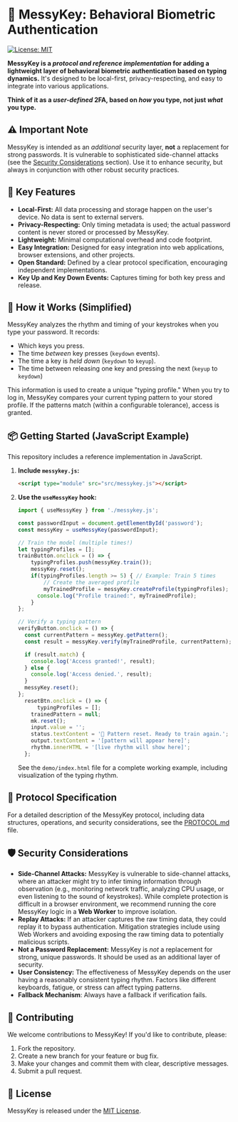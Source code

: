 # 🔐 MessyKey: Behavioral Biometric Authentication

[![License: MIT](https://img.shields.io/badge/License-MIT-yellow.svg)](https://opensource.org/licenses/MIT)

**MessyKey is a *protocol and reference implementation* for adding a lightweight layer of behavioral biometric authentication based on typing dynamics.** It's designed to be local-first, privacy-respecting, and easy to integrate into various applications.

**Think of it as a *user-defined* 2FA, based on *how* you type, not just *what* you type.**

## ⚠️ Important Note

MessyKey is intended as an *additional* security layer, **not** a replacement for strong passwords.  It is vulnerable to sophisticated side-channel attacks (see the [Security Considerations](#security-considerations) section). Use it to enhance security, but always in conjunction with other robust security practices.

## 🌟 Key Features

*   **Local-First:** All data processing and storage happen on the user's device. No data is sent to external servers.
*   **Privacy-Respecting:** Only timing metadata is used; the actual password content is never stored or processed by MessyKey.
*   **Lightweight:** Minimal computational overhead and code footprint.
*   **Easy Integration:** Designed for easy integration into web applications, browser extensions, and other projects.
*   **Open Standard:** Defined by a clear protocol specification, encouraging independent implementations.
* **Key Up and Key Down Events:** Captures timing for both key press and release.

## 🚀 How it Works (Simplified)

MessyKey analyzes the rhythm and timing of your keystrokes when you type your password.  It records:

*   Which keys you press.
*   The time *between* key presses (`keydown` events).
*   The time a key is *held down* (`keydown` to `keyup`).
*   The time between releasing one key and pressing the next (`keyup` to `keydown`)

This information is used to create a unique "typing profile."  When you try to log in, MessyKey compares your current typing pattern to your stored profile.  If the patterns match (within a configurable tolerance), access is granted.

## 📦 Getting Started (JavaScript Example)

This repository includes a reference implementation in JavaScript.

1.  **Include `messykey.js`:**

    ```html
    <script type="module" src="src/messykey.js"></script>
    ```

2.  **Use the `useMessyKey` hook:**

    ```javascript
    import { useMessyKey } from './messykey.js';

    const passwordInput = document.getElementById('password');
    const messyKey = useMessyKey(passwordInput);

    // Train the model (multiple times!)
    let typingProfiles = [];
    trainButton.onclick = () => {
        typingProfiles.push(messyKey.train());
        messyKey.reset();
        if(typingProfiles.length >= 5) { // Example: Train 5 times
            // Create the averaged profile
            myTrainedProfile = messyKey.createProfile(typingProfiles);
          console.log("Profile trained:", myTrainedProfile);
        }
    };

    // Verify a typing pattern
    verifyButton.onclick = () => {
      const currentPattern = messyKey.getPattern();
      const result = messyKey.verify(myTrainedProfile, currentPattern);

      if (result.match) {
        console.log('Access granted!', result);
      } else {
        console.log('Access denied.', result);
      }
      messyKey.reset();
    };
      resetBtn.onclick = () => {
          typingProfiles = [];
        trainedPattern = null;
        mk.reset();
        input.value = '';
        status.textContent = '🔄 Pattern reset. Ready to train again.';
        output.textContent = '[pattern will appear here]';
        rhythm.innerHTML = '[live rhythm will show here]';
      };
    ```

    See the `demo/index.html` file for a complete working example, including visualization of the typing rhythm.

## 📖 Protocol Specification

For a detailed description of the MessyKey protocol, including data structures, operations, and security considerations, see the [PROTOCOL.md](PROTOCOL.md) file.

## 🛡️ Security Considerations

*   **Side-Channel Attacks:** MessyKey is vulnerable to side-channel attacks, where an attacker might try to infer timing information through observation (e.g., monitoring network traffic, analyzing CPU usage, or even listening to the sound of keystrokes).  While complete protection is difficult in a browser environment, we recommend running the core MessyKey logic in a **Web Worker** to improve isolation.
*   **Replay Attacks:**  If an attacker captures the raw timing data, they could replay it to bypass authentication.  Mitigation strategies include using Web Workers and avoiding exposing the raw timing data to potentially malicious scripts.
*   **Not a Password Replacement:** MessyKey is *not* a replacement for strong, unique passwords. It should be used as an additional layer of security.
*   **User Consistency:**  The effectiveness of MessyKey depends on the user having a reasonably consistent typing rhythm. Factors like different keyboards, fatigue, or stress can affect typing patterns.
* **Fallback Mechanism**: Always have a fallback if verification fails.

## 🤝 Contributing

We welcome contributions to MessyKey!  If you'd like to contribute, please:

1.  Fork the repository.
2.  Create a new branch for your feature or bug fix.
3.  Make your changes and commit them with clear, descriptive messages.
4.  Submit a pull request.

## 📝 License

MessyKey is released under the [MIT License](LICENSE).
